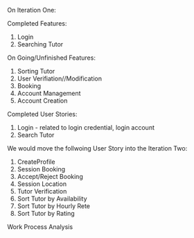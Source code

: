 On Iteration One:

Completed Features:
1. Login
2. Searching Tutor

On Going/Unfinished Features:
1. Sorting Tutor
2. User Verifiation//Modification
3. Booking
4. Account Management
5. Account Creation

Completed User Stories:
1. Login  - related to login credential, login account
2. Search Tutor

We would move the follwoing User Story into the Iteration Two:
1. CreateProfile
2. Session Booking
3. Accept/Reject Booking
4. Session Location
5. Tutor Verification
6. Sort Tutor by Availability
7. Sort Tutor by Hourly Rete
8. Sort Tutor by Rating

Work Process Analysis





